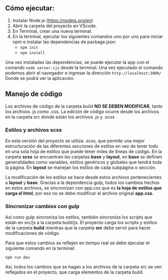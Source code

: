 ## Cómo ejecutar: 
1. Instalar Node.js (https://nodejs.org/en)
2. Abrir la carpeta del proyecto en VScode.
3. En Terminal, crear una nueva terminal.
4. En la terminal, ejecutar los siguientes comandos uno por uno para iniciar npm e instalar las dependencias de package.json:
   - ```npm init```
   - ```npm install```

Una vez instaladas las dependencias, se puede ejecutar la app con el comando ```node server.cjs``` desde la terminal. Una vez ejecutado el comando podemos abrir el navegador e ingresar la dirección ```http://localhost:3000/``` Donde se podrá ver la aplicación.

## Manejo de código
Los archivos de código de la carpeta build **NO SE DEBEN MODIFICAR**, tanto los archivos .js como .css.
La edición de código ocurre desde los archivos en la carpeta src donde están los archivos .js y .scss

### Estilos y archivos scss 
En esta versión del proyecto se utiliza .scss, que permite una mejor estructuración de las diferentes secciones de estilos en vez de tener todo en una sola hoja de estilos que puede tener miles de líneas de código.
En la carpeta **scss** se encuentran las carpetas **base** y **layout**, en **base** se definen generalidades como variables, estilos genéricos y globales que tendrá toda la página. En **layout** se manejan los estilos
de cada subpágina o sección. 

La modificación de los estilos se hace desde estos archivos pertenecientes a **layout** y **base**. Gracias a la dependencia gulp, todos los cambios hechos en estos archivos, se sincronizan con app.css que es **la hoja de estilos que carga el html**, por eso no se debe modificar el archivo original **app.css**.

### Sincronizar cambios con gulp 
Así como gulp sincroniza los estilos, también sincroniza los scripts que están en src/js a la carpeta build/js. El proyecto carga los scripts y estilos de la carpeta **build** mientras que la carpeta **src** debe servir para hacer modificaciones de código. 

Para que estos cambios se reflejen en tiempo real se debe ejecutar el siguiente comando en la terminal: 

```npm run dev```

Así, todos los cambios que se hagan a los archivos de la carpeta src se ven reflejados en el proyecto, que carga elementos de la carpeta build.
